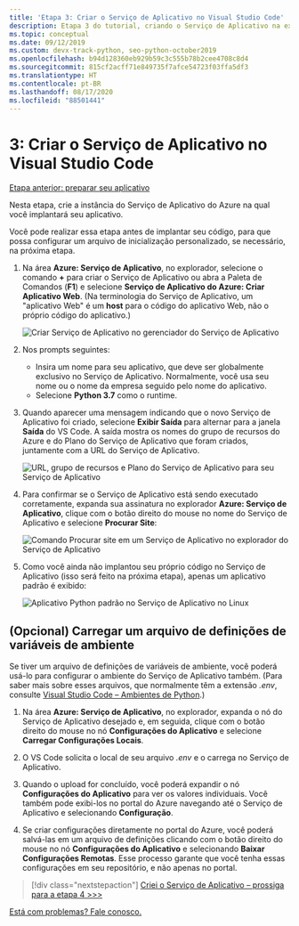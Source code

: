 ```yaml
---
title: 'Etapa 3: Criar o Serviço de Aplicativo no Visual Studio Code'
description: Etapa 3 do tutorial, criando o Serviço de Aplicativo na extensão do VS Code.
ms.topic: conceptual
ms.date: 09/12/2019
ms.custom: devx-track-python, seo-python-october2019
ms.openlocfilehash: b94d128360eb929b59c3c555b78b2cee4708c8d4
ms.sourcegitcommit: 815cf2acff71e849735f7afce54723f03ffa5df3
ms.translationtype: HT
ms.contentlocale: pt-BR
ms.lasthandoff: 08/17/2020
ms.locfileid: "88501441"
---
```

# <a name="3-create-the-app-service-from-visual-studio-code"></a>3: Criar o Serviço de Aplicativo no Visual Studio Code

[Etapa anterior: preparar seu aplicativo](tutorial-deploy-app-service-on-linux-02.md)

Nesta etapa, crie a instância do Serviço de Aplicativo do Azure na qual você implantará seu aplicativo.

Você pode realizar essa etapa antes de implantar seu código, para que possa configurar um arquivo de inicialização personalizado, se necessário, na próxima etapa.

1. Na área **Azure: Serviço de Aplicativo**, no explorador, selecione o comando **+** para criar o Serviço de Aplicativo ou abra a Paleta de Comandos (**F1**) e selecione **Serviço de Aplicativo do Azure: Criar Aplicativo Web**. (Na terminologia do Serviço de Aplicativo, um "aplicativo Web" é um **host** para o código do aplicativo Web, não o próprio código do aplicativo.)

    ![Criar Serviço de Aplicativo no gerenciador do Serviço de Aplicativo](media/deploy-azure/create-new-app-service-in-app-service-explorer.png)

1. Nos prompts seguintes:

    - Insira um nome para seu aplicativo, que deve ser globalmente exclusivo no Serviço de Aplicativo. Normalmente, você usa seu nome ou o nome da empresa seguido pelo nome do aplicativo.
    - Selecione **Python 3.7** como o runtime.

1. Quando aparecer uma mensagem indicando que o novo Serviço de Aplicativo foi criado, selecione **Exibir Saída** para alternar para a janela **Saída** do VS Code. A saída mostra os nomes do grupo de recursos do Azure e do Plano do Serviço de Aplicativo que foram criados, juntamente com a URL do Serviço de Aplicativo.

    ![URL, grupo de recursos e Plano do Serviço de Aplicativo para seu Serviço de Aplicativo](media/deploy-azure/url-for-your-new-app-service-and-resource-group-and-plan.png)

1. Para confirmar se o Serviço de Aplicativo está sendo executado corretamente, expanda sua assinatura no explorador **Azure: Serviço de Aplicativo**, clique com o botão direito do mouse no nome do Serviço de Aplicativo e selecione **Procurar Site**:

    ![Comando Procurar site em um Serviço de Aplicativo no explorador do Serviço de Aplicativo](media/deploy-azure/select-command-to-browse-website-in-app-service.png)

1. Como você ainda não implantou seu próprio código no Serviço de Aplicativo (isso será feito na próxima etapa), apenas um aplicativo padrão é exibido:

    ![Aplicativo Python padrão no Serviço de Aplicativo no Linux](media/deploy-azure/default-python-app-on-app-service-on-linux.png)

## <a name="optional-upload-an-environment-variable-definitions-file"></a>(Opcional) Carregar um arquivo de definições de variáveis de ambiente

Se tiver um arquivo de definições de variáveis de ambiente, você poderá usá-lo para configurar o ambiente do Serviço de Aplicativo também. (Para saber mais sobre esses arquivos, que normalmente têm a extensão *.env*, consulte [Visual Studio Code – Ambientes de Python](https://code.visualstudio.com/docs/python/environments#environment-variable-definitions-file).)

1. Na área **Azure: Serviço de Aplicativo**, no explorador, expanda o nó do Serviço de Aplicativo desejado e, em seguida, clique com o botão direito do mouse no nó **Configurações do Aplicativo** e selecione **Carregar Configurações Locais**.

1. O VS Code solicita o local de seu arquivo *.env* e o carrega no Serviço de Aplicativo.

1. Quando o upload for concluído, você poderá expandir o nó **Configurações do Aplicativo** para ver os valores individuais. Você também pode exibi-los no portal do Azure navegando até o Serviço de Aplicativo e selecionando **Configuração**.

1. Se criar configurações diretamente no portal do Azure, você poderá salvá-las em um arquivo de definições clicando com o botão direito do mouse no nó **Configurações do Aplicativo** e selecionando **Baixar Configurações Remotas**. Esse processo garante que você tenha essas configurações em seu repositório, e não apenas no portal.

> [!div class="nextstepaction"]
> [Criei o Serviço de Aplicativo – prossiga para a etapa 4 >>>](tutorial-deploy-app-service-on-linux-04.md)

[Está com problemas? Fale conosco.](https://aka.ms/FlaskVSCQuickstartHelp)

